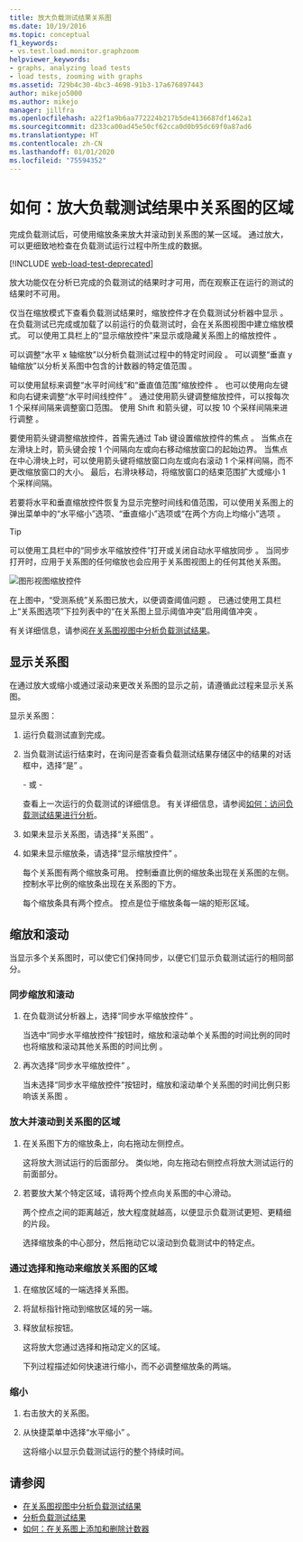 ```yaml
---
title: 放大负载测试结果关系图
ms.date: 10/19/2016
ms.topic: conceptual
f1_keywords:
- vs.test.load.monitor.graphzoom
helpviewer_keywords:
- graphs, analyzing load tests
- load tests, zooming with graphs
ms.assetid: 729b4c30-4bc3-4698-91b3-17a676897443
author: mikejo5000
ms.author: mikejo
manager: jillfra
ms.openlocfilehash: a22f1a9b6aa772224b217b5de4136687df1462a1
ms.sourcegitcommit: d233ca00ad45e50cf62cca0d0b95dc69f0a87ad6
ms.translationtype: HT
ms.contentlocale: zh-CN
ms.lasthandoff: 01/01/2020
ms.locfileid: "75594352"
---
```

# <a name="how-to-zoom-in-on-a-region-of-the-graph-in-load-test-results"></a>如何：放大负载测试结果中关系图的区域

完成负载测试后，可使用缩放条来放大并滚动到关系图的某一区域。 通过放大，可以更细致地检查在负载测试运行过程中所生成的数据。

[!INCLUDE [web-load-test-deprecated](includes/web-load-test-deprecated.md)]

放大功能仅在分析已完成的负载测试的结果时才可用，而在观察正在运行的测试的结果时不可用。

仅当在缩放模式下查看负载测试结果时，缩放控件才在负载测试分析器中显示  。 在负载测试已完成或加载了以前运行的负载测试时，会在关系图视图中建立缩放模式。 可以使用工具栏上的“显示缩放控件”来显示或隐藏关系图上的缩放控件  。

可以调整“水平 x 轴缩放”以分析负载测试过程中的特定时间段  。 可以调整“垂直 y 轴缩放”以分析关系图中包含的计数器的特定值范围  。

可以使用鼠标来调整“水平时间线”和“垂直值范围”缩放控件   。 也可以使用向左键和向右键来调整“水平时间线控件”  。 通过使用箭头键调整缩放控件，可以按每次 1 个采样间隔来调整窗口范围。 使用 Shift 和箭头键，可以按 10 个采样间隔来进行调整  。

要使用箭头键调整缩放控件，首需先通过 Tab 键设置缩放控件的焦点  。 当焦点在左滑块上时，箭头键会按 1 个间隔向左或向右移动缩放窗口的起始边界。 当焦点在中心滑块上时，可以使用箭头键将缩放窗口向左或向右滚动 1 个采样间隔，而不更改缩放窗口的大小。 最后，右滑块移动，将缩放窗口的结束范围扩大或缩小 1 个采样间隔。

若要将水平和垂直缩放控件恢复为显示完整时间线和值范围，可以使用关系图上的弹出菜单中的“水平缩小”选项、“垂直缩小”选项或“在两个方向上均缩小”选项    。

> [!TIP]
> 可以使用工具栏中的“同步水平缩放控件”打开或关闭自动水平缩放同步  。 当同步打开时，应用于关系图的任何缩放也会应用于关系图视图上的任何其他关系图。

![图形视图缩放控件](../test/media/ltest_zoomcontrol.png)

在上图中，“受测系统”关系图已放大，以便调查阈值问题  。 已通过使用工具栏上“关系图选项”下拉列表中的“在关系图上显示阈值冲突”启用阈值冲突   。

有关详细信息，请参阅[在关系图视图中分析负载测试结果](../test/analyze-load-test-results-in-the-graphs-view.md)。

## <a name="display-graphs"></a>显示关系图

在通过放大或缩小或通过滚动来更改关系图的显示之前，请遵循此过程来显示关系图。

显示关系图：

1. 运行负载测试直到完成。

2. 当负载测试运行结束时，在询问是否查看负载测试结果存储区中的结果的对话框中，选择“是”  。

     \- 或 -

     查看上一次运行的负载测试的详细信息。 有关详细信息，请参阅[如何：访问负载测试结果进行分析](../test/how-to-access-load-test-results-for-analysis.md)。

3. 如果未显示关系图，请选择“关系图”  。

4. 如果未显示缩放条，请选择“显示缩放控件”  。

     每个关系图有两个缩放条可用。 控制垂直比例的缩放条出现在关系图的左侧。 控制水平比例的缩放条出现在关系图的下方。

     每个缩放条具有两个控点。 控点是位于缩放条每一端的矩形区域。

## <a name="zoom-and-scroll"></a>缩放和滚动

当显示多个关系图时，可以使它们保持同步，以便它们显示负载测试运行的相同部分。

### <a name="to-synchronize-zooming-and-scrolling"></a>同步缩放和滚动

1. 在负载测试分析器上，选择“同步水平缩放控件”   。

     当选中“同步水平缩放控件”按钮时，缩放和滚动单个关系图的时间比例的同时也将缩放和滚动其他关系图的时间比例  。

2. 再次选择“同步水平缩放控件”  。

     当未选择“同步水平缩放控件”按钮时，缩放和滚动单个关系图的时间比例只影响该关系图  。

### <a name="to-zoom-and-scroll-to-a-region-of-the-graph"></a>放大并滚动到关系图的区域

1. 在关系图下方的缩放条上，向右拖动左侧控点。

     这将放大测试运行的后面部分。 类似地，向左拖动右侧控点将放大测试运行的前面部分。

2. 若要放大某个特定区域，请将两个控点向关系图的中心滑动。

     两个控点之间的距离越近，放大程度就越高，以便显示负载测试更短、更精细的片段。

     选择缩放条的中心部分，然后拖动它以滚动到负载测试中的特定点。

### <a name="to-zoom-to-a-region-of-the-graph-by-choosing-and-dragging"></a>通过选择和拖动来缩放关系图的区域

1. 在缩放区域的一端选择关系图。

2. 将鼠标指针拖动到缩放区域的另一端。

3. 释放鼠标按钮。

    这将放大您通过选择和拖动定义的区域。

   下列过程描述如何快速进行缩小，而不必调整缩放条的两端。

### <a name="to-zoom-out"></a>缩小

1. 右击放大的关系图。

2. 从快捷菜单中选择“水平缩小”  。

     这将缩小以显示负载测试运行的整个持续时间。

## <a name="see-also"></a>请参阅

- [在关系图视图中分析负载测试结果](../test/analyze-load-test-results-in-the-graphs-view.md)
- [分析负载测试结果](../test/analyze-load-test-results-using-the-load-test-analyzer.md)
- [如何：在关系图上添加和删除计数器](../test/how-to-add-and-delete-counters-on-graphs-in-load-test-results.md)
